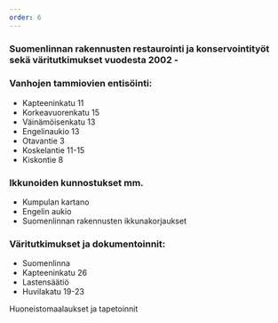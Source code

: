 ```yaml
---
order: 6
---
```

### Suomenlinnan rakennusten restaurointi ja konservointityöt sekä väritutkimukset vuodesta 2002 -

### Vanhojen tammiovien entisöinti:
* Kapteeninkatu 11
* Korkeavuorenkatu 15
* Väinämöisenkatu 13
* Engelinaukio 13
* Otavantie 3
* Koskelantie 11-15
* Kiskontie 8

### Ikkunoiden kunnostukset mm.
* Kumpulan kartano
* Engelin aukio
* Suomenlinnan rakennusten ikkunakorjaukset

### Väritutkimukset ja dokumentoinnit:
* Suomenlinna
* Kapteeninkatu 26
* Lastensäätiö
* Huvilakatu 19-23

Huoneistomaalaukset ja tapetoinnit